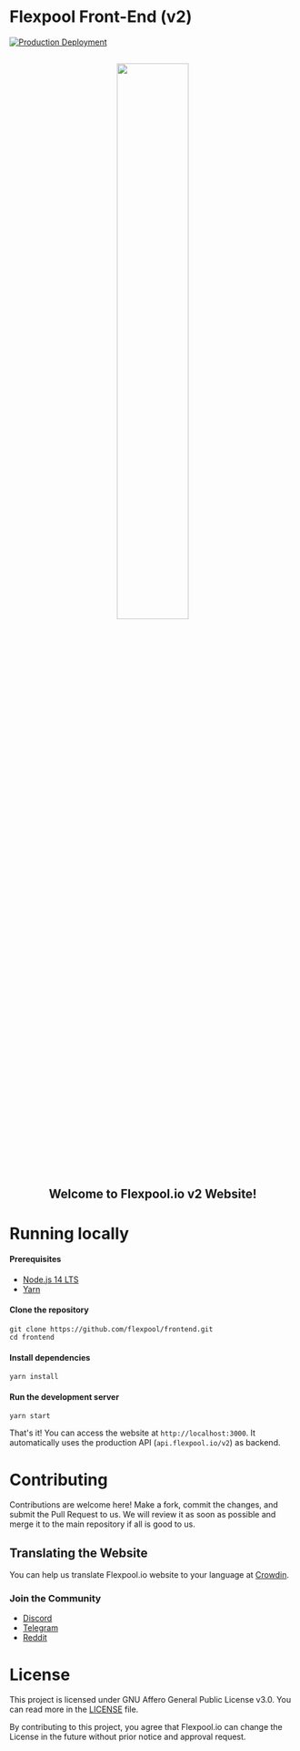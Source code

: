 # Flexpool Front-End (v2)

[![Production Deployment](https://github.com/flexpool/frontend/actions/workflows/deploy.yml/badge.svg)](https://github.com/flexpool/frontend/actions/workflows/deploy.yml)  

<h2 align="center">
<p><a href="https://www.flexpool.io"><img src="https://static.flexpool.io/assets/brand/light.svg" width="50%"></a></p>
<p>Welcome to Flexpool.io v2 Website!</p>
</h2>

# Running locally

#### Prerequisites

* [Node.js 14 LTS](https://nodejs.org/en/)
* [Yarn](https://classic.yarnpkg.com/en/docs/install)

#### Clone the repository

```
git clone https://github.com/flexpool/frontend.git
cd frontend
```

#### Install dependencies

```
yarn install
```

#### Run the development server

```
yarn start
```

That's it! You can access the website at `http://localhost:3000`. It automatically uses the production API (`api.flexpool.io/v2`) as backend.

# Contributing

Contributions are welcome here! Make a fork, commit the changes, and submit the Pull Request to us. We will review it as soon as possible and merge it to the main repository if all is good to us.

## Translating the Website

You can help us translate Flexpool.io website to your language at [Crowdin](https://crowdin.com/project/flexpoolio-website).

### Join the Community

* [Discord](https://discord.gg/SmRMHTV4np)
* [Telegram](https://t.me/flexpool/)
* [Reddit](https://reddit.com/r/flexpool)

# License

This project is licensed under GNU Affero General Public License v3.0. You can read more in the [LICENSE](https://github.com/flexpool/frontend/blob/master/LICENSE) file.

By contributing to this project, you agree that Flexpool.io can change the License in the future without prior notice and approval request.
